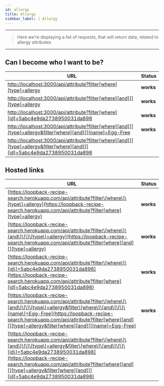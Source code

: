 ```yaml
---
id: allergy
title: Allergy
sidebar_label: | Allergy
---
```


---
>  Here we're displaying a list of requests, that will return data, related to
  allergy attributes
---



## Can I become who I want to be?



| URL | Status |
| --- | --- |
| [http://localhost:3000/api/attribute?filter\[where\]\[type\]=allergy](http://localhost:3000/api/attribute?filter[where][type]=allergy) | **works** |
| [http://localhost:3000/api/attribute?filter\[where\]\[and\]\[\]\[type\]=allergy](http://localhost:3000/api/attribute?filter[where][and][][type]=allergy) | **works** |
| [http://localhost:3000/api/attribute?filter\[where\]\[id\]=5abc4e9da2738950031da898](http://localhost:3000/api/attribute?filter[where][id]=5abc4e9da2738950031da898) | **works** |
| [http://localhost:3000/api/attribute?filter\[where\]\[and\]\[\]\[type\]=allergy&filter\[where\]\[and\]\[\]\[name\]=Egg-Free](http://localhost:3000/api/attribute?filter[where][and][][type]=allergy&filter[where][and][][name]=Egg-Free) | **works** |
| [http://localhost:3000/api/attribute?filter\[where\]\[and\]\[\]\[type\]=allergy&filter\[where\]\[and\]\[\]\[id\]=5abc4e9da2738950031da898](http://localhost:3000/api/attribute?filter[where][and][][type]=allergy&filter[where][and][][id]=5abc4e9da2738950031da898) |  |

## Hosted links

| URL | Status |
| --- | --- |
| [https://loopback-recipe-search.herokuapp.com/api/attribute?filter\[where\]\[type\]=allergy](https://loopback-recipe-search.herokuapp.com/api/attribute?filter[where][type]=allergy) | **works** |
| [https://loopback-recipe-search.herokuapp.com/api/attribute?filter\[where\]\[and\]\[\]\[type\]=allergy](https://loopback-recipe-search.herokuapp.com/api/attribute?filter[where][and][][type]=allergy) | **works** |
| [https://loopback-recipe-search.herokuapp.com/api/attribute?filter\[where\]\[id\]=5abc4e9da2738950031da898](https://loopback-recipe-search.herokuapp.com/api/attribute?filter[where][id]=5abc4e9da2738950031da898) | **works** |
| [https://loopback-recipe-search.herokuapp.com/api/attribute?filter\[where\]\[and\]\[\]\[type\]=allergy&filter\[where\]\[and\]\[\]\[name\]=Egg-Free](https://loopback-recipe-search.herokuapp.com/api/attribute?filter[where][and][][type]=allergy&filter[where][and][][name]=Egg-Free) | **works** |
| [https://loopback-recipe-search.herokuapp.com/api/attribute?filter\[where\]\[and\]\[\]\[type\]=allergy&filter\[where\]\[and\]\[\]\[id\]=5abc4e9da2738950031da898](https://loopback-recipe-search.herokuapp.com/api/attribute?filter[where][and][][type]=allergy&filter[where][and][][id]=5abc4e9da2738950031da898) |  |
